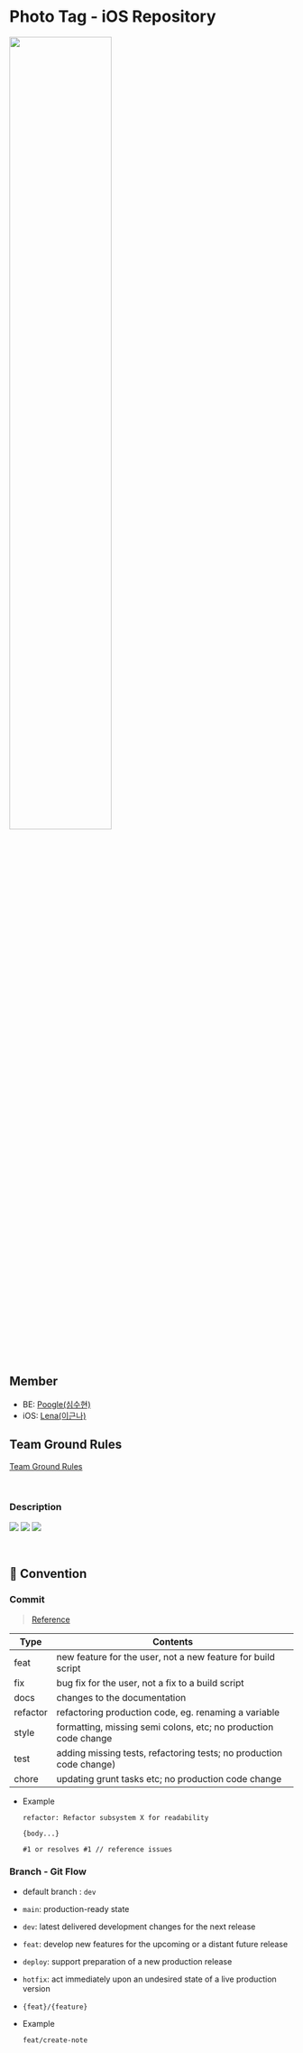 # Photo Tag - iOS Repository
<img src = "https://user-images.githubusercontent.com/58318786/96359589-80726000-114f-11eb-9e7a-c17f51b32cb1.png" width = "60%">

## Member
* BE: [Poogle(심수현)](https://github.com/suhyunsim)
* iOS: [Lena(이근나)](https://github.com/dev-Lena)
## Team Ground Rules  
[Team Ground Rules](https://github.com/SimLeeTag/Team/wiki/Ground-Rule)



<br/>

### Description

![](https://i.imgur.com/fSofvJD.jpg)
![](https://i.imgur.com/RT1h6N9.jpg)
![](https://i.imgur.com/LX6x5IJ.png)
<br/>

<br/>

## 📌 Convention
### Commit
>  [Reference](http://karma-runner.github.io/1.0/dev/git-commit-msg.html)

| Type | Contents |
|--|--|
|feat| new feature for the user, not a new feature for build script
|fix| bug fix for the user, not a fix to a build script
|docs| changes to the documentation
|refactor| refactoring production code, eg. renaming a variable
|style| formatting, missing semi colons, etc; no production code change
|test| adding missing tests, refactoring tests; no production code change)
|chore| updating grunt tasks etc; no production code change

- Example

    ```
    refactor: Refactor subsystem X for readability 

    {body...}

    #1 or resolves #1 // reference issues
    ```

### Branch - Git Flow
- default branch : `dev`
- `main`: production-ready state
- `dev`: latest delivered development changes for the next release
- `feat`: develop new features for the upcoming or a distant future release
- `deploy`: support preparation of a new production release
- `hotfix`: act immediately upon an undesired state of a live production version
- `{feat}/{feature}`
- Example

    ```
    feat/create-note
    ```
